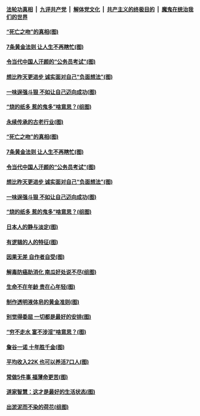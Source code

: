 

####  [法轮功真相](../../../../basic/blob/master/README.md?t=07032331) &nbsp;|&nbsp; [九评共产党](../../../../9ping.md/blob/master/README.md?t=07032331) &nbsp;|&nbsp; [解体党文化](../../../../jtdwh.md/blob/master/README.md?t=07032331)  &nbsp;|&nbsp; [共产主义的终极目的](../../../../gczydzjmd.md/blob/master/README.md?t=07032331) &nbsp;|&nbsp; [魔鬼在统治我们的世界](../../../../mgztzwmdsj.md/blob/master/README.md?t=07032331) 

#### [“死亡之吻”的真相(图)](../pages/p8/938205.md?t=07032331) 

#### [7条黄金法则 让人生不再瞎忙(图)](../pages/p8/938472.md?t=07032331) 

#### [令当代中国人汗颜的“公务员考试”(图)](../pages/p8/938246.md?t=07032331) 

#### [想比昨天更进步 诚实面对自己“负面想法”(图)](../pages/p8/938419.md?t=07032331) 

#### [一味逞强斗狠 不如让自己迈向成功(图)](../pages/p8/937701.md?t=07032331) 

#### [“烧的纸多 惹的鬼多”啥意思？(组图)](../pages/p8/938393.md?t=07032331) 

#### [永续传承的古老行业(图)](../pages/p8/938548.md?t=07032331) 

#### [“死亡之吻”的真相(图)](../pages/p8/938205.md?t=07032331) 

#### [7条黄金法则 让人生不再瞎忙(图)](../pages/p8/938472.md?t=07032331) 

#### [令当代中国人汗颜的“公务员考试”(图)](../pages/p8/938246.md?t=07032331) 

#### [想比昨天更进步 诚实面对自己“负面想法”(图)](../pages/p8/938419.md?t=07032331) 

#### [一味逞强斗狠 不如让自己迈向成功(图)](../pages/p8/937701.md?t=07032331) 

#### [“烧的纸多 惹的鬼多”啥意思？(组图)](../pages/p8/938393.md?t=07032331) 

#### [日本人的静与淡定(图)](../pages/p8/936769.md?t=07032331) 

#### [有逻辑的人的特征(图)](../pages/p8/938239.md?t=07032331) 

#### [因果无差 自作者自受(图)](../pages/p8/938272.md?t=07032331) 

#### [解毒防癌助消化 南瓜好处说不尽(组图)](../pages/p8/937975.md?t=07032331) 

#### [生命不在年龄 贵在心年轻(图)](../pages/p8/937698.md?t=07032331) 

#### [制作透明液体皂的黄金准则(图)](../pages/p8/938207.md?t=07032331) 

#### [别觉得委屈 一切都是最好的安排(图)](../pages/p8/921940.md?t=07032331) 

#### [“穷不走水 富不涉淫”啥意思？(图)](../pages/p8/938176.md?t=07032331) 

#### [詹谷一诺 十年胜千金(图)](../pages/p8/937705.md?t=07032331) 

#### [平均收入22K 也可以养活7口人(图)](../pages/p8/938104.md?t=07032331) 

#### [常做5件事 福薄命更苦(图)](../pages/p8/937990.md?t=07032331) 

#### [道家智慧：这才是最好的生活状态(图)](../pages/p8/900827.md?t=07032331) 

#### [出淤泥而不染的荷花(组图)](../pages/p8/937863.md?t=07032331) 

